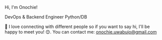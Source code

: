 Hi, I'm Onochie!

DevOps & Backend Engineer Python/DB


 
:busts_in_silhouette: I love connecting with different people so if you want to say hi, I'll be happy to meet you! 😊. You can contact me: onochie.uwabujo@gmail.com
